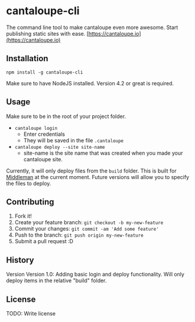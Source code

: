 # cantaloupe-cli

The command line tool to make cantaloupe even more awesome. Start publishing static sites with ease. [https://cantaloupe.io](https://cantaloupe.io)

## Installation

`npm install -g cantaloupe-cli`

Make sure to have NodeJS installed. Version 4.2 or great is required.


## Usage

Make sure to be in the root of your project folder.

* `cantaloupe login`
  * Enter credentials
  * They will be saved in the file `.cantaloupe`
* `cantaloupe deploy --site site-name`
  * site-name is the site name that was created when you made your cantaloupe site.

Currently, it will only deploy files from the `build` folder. This is built for [Middleman](https://middlemanapp.com/) at the current moment. Future versions will allow you to specify the files to deploy.

## Contributing

1. Fork it!
2. Create your feature branch: `git checkout -b my-new-feature`
3. Commit your changes: `git commit -am 'Add some feature'`
4. Push to the branch: `git push origin my-new-feature`
5. Submit a pull request :D

## History

Version 
Version 1.0: Adding basic login and deploy functionality. Will only deploy items in the relative "build" folder.

## License

TODO: Write license